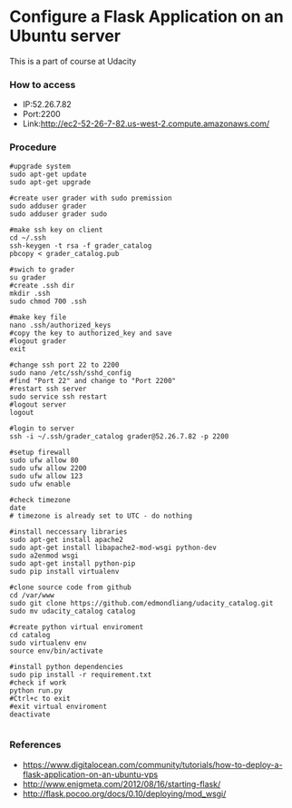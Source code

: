 # Configure a Flask Application on an Ubuntu server
  This is a part of course at Udacity

### How to access
- IP:52.26.7.82
- Port:2200
- Link:http://ec2-52-26-7-82.us-west-2.compute.amazonaws.com/

### Procedure
```
#upgrade system
sudo apt-get update
sudo apt-get upgrade

#create user grader with sudo premission
sudo adduser grader
sudo adduser grader sudo

#make ssh key on client
cd ~/.ssh
ssh-keygen -t rsa -f grader_catalog
pbcopy < grader_catalog.pub

#swich to grader
su grader
#create .ssh dir
mkdir .ssh
sudo chmod 700 .ssh

#make key file
nano .ssh/authorized_keys
#copy the key to authorized_key and save
#logout grader
exit

#change ssh port 22 to 2200
sudo nano /etc/ssh/sshd_config
#find "Port 22" and change to "Port 2200"
#restart ssh server
sudo service ssh restart
#logout server
logout

#login to server
ssh -i ~/.ssh/grader_catalog grader@52.26.7.82 -p 2200

#setup firewall
sudo ufw allow 80
sudo ufw allow 2200
sudo ufw allow 123
sudo ufw enable

#check timezone
date
# timezone is already set to UTC - do nothing

#install neccessary libraries
sudo apt-get install apache2
sudo apt-get install libapache2-mod-wsgi python-dev
sudo a2enmod wsgi 
sudo apt-get install python-pip 
sudo pip install virtualenv

#clone source code from github
cd /var/www
sudo git clone https://github.com/edmondliang/udacity_catalog.git
sudo mv udacity_catalog catalog

#create python virtual enviroment
cd catalog
sudo virtualenv env
source env/bin/activate

#install python dependencies
sudo pip install -r requirement.txt
#check if work
python run.py
#Ctrl+c to exit
#exit virtual enviroment
deactivate


```


### References
- https://www.digitalocean.com/community/tutorials/how-to-deploy-a-flask-application-on-an-ubuntu-vps
- http://www.enigmeta.com/2012/08/16/starting-flask/
- http://flask.pocoo.org/docs/0.10/deploying/mod_wsgi/
